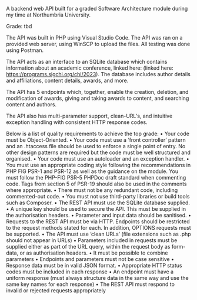 A backend web API built for a graded Software Architecture module during my time at Northumbria University.

Grade: tbd

The API was built in PHP using Visual Studio Code. The API was ran on a provided web server, using WinSCP to upload the files. All testing was done using Postman.

The API acts as an interface to an SQLite database which contains information about an academic conference, linked here: (linked here: https://programs.sigchi.org/chi/2023). The database includes author details and affiliations, content details, awards, and more.

The API has 5 endpoints which, together, enable the creation, deletion, and modification of awards, giving and taking awards to content, and searching content and authors.

The API also has multi-parameter support, clean-URL's, and intuitive exception handling with consistent HTTP response codes.

Below is a list of quality requirements to achieve the top grade:
• Your code must be Object-Oriented.
• Your code must use a ‘front controller’ pattern and an .htaccess file should be used to enforce a single point of entry. No other design patterns are required but the code must be well structured and organised.
• Your code must use an autoloader and an exception handler.
• You must use an appropriate coding style following the recommendations in PHP FIG PSR-1 and PSR-12 as well as the guidance on the module. You must follow the PHP-FIG PSR-5 PHPDoc draft standard when commenting code. Tags from section 5 of PSR-19 should also be used in the comments where appropriate.
• There must not be any redundant code, including commented-out code.
• You must not use third-party libraries or build tools such as Composer.
• The REST API must use the SQLite database supplied.
• A unique key should be used to secure the API. This must be supplied in the authorisation headers.
• Parameter and input data should be sanitised.
• Requests to the REST API must be via HTTP. Endpoints should be restricted to the request methods stated for each. In addition, OPTIONS requests must be supported.
• The API must use ‘clean URLs’ (file extensions such as .php should not appear in URLs)
• Parameters included in requests must be supplied either as part of the URL query, within the request body as form-data, or as authorisation headers.
• It must be possible to combine parameters
• Endpoints and parameters must not be case sensitive
• Response data must be in valid JSON format.
• Appropriate HTTP status codes must be included in each response
• An endpoint must have a uniform response (must always structure data in the same way and use the same key names for each response)
• The REST API must respond to invalid or rejected requests appropriately
